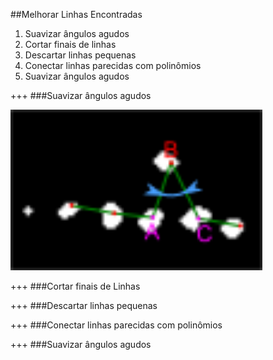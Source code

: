 ##Melhorar Linhas Encontradas
1. Suavizar ângulos agudos
2. Cortar finais de linhas
3. Descartar linhas pequenas
4. Conectar linhas parecidas com polinômios
5. Suavizar ângulos agudos

+++
###Suavizar ângulos agudos

<img alt="Suavização" src="assets/agudo.png" width="80%"/>

+++
###Cortar finais de Linhas

+++
###Descartar linhas pequenas

+++
###Conectar linhas parecidas com polinômios

+++
###Suavizar ângulos agudos
